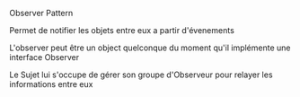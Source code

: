 Observer Pattern

Permet de notifier les objets entre eux a partir d'évenements

L'observer peut être un object quelconque du moment qu'il implémente une interface Observer

Le Sujet lui s'occupe de gérer son groupe d'Observeur pour relayer les informations entre eux
